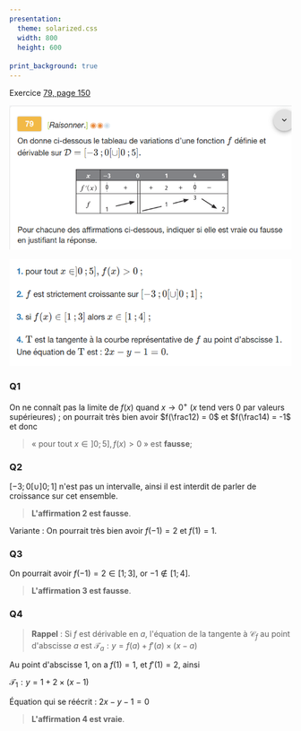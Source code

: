 ```yaml
---
presentation:
  theme: solarized.css
  width: 800
  height: 600

print_background: true
---
```


<!-- slide -->

Exercice [79, page 150](https://www.lelivrescolaire.fr/page/7418770?docId=O7gU_2WduyLbgdCwwPsbx)

![](sujet_79-1p150.png)

<!-- slide vertical=true -->
![](sujet_79-2p150.png)

<!-- slide -->
### Q1

On ne connaît pas la limite de $f(x)$ quand $x\rightarrow 0^+$ ($x$ tend vers $0$ par valeurs supérieures) ; on pourrait très bien avoir $f(\frac12) = 0$ et $f(\frac14) = -1$ et  donc
> « pour tout $x\in]0;5], f(x)>0$ » est **fausse**;


<!-- slide -->
### Q2

$[−3;0[\cup]0;1]$ n'est pas un intervalle, ainsi il est interdit de parler de croissance sur cet ensemble.

> **L'affirmation 2 est fausse**.

Variante : On pourrait très bien avoir $f(-1) = 2$ et $f(1)=1$.



<!-- slide -->
### Q3

On pourrait avoir $f(-1)=2 \in [1 ; 3]$,
 or $-1 \not\in [1 ; 4]$.

> **L'affirmation 3 est fausse**.


<!-- slide -->
### Q4

> **Rappel** : Si $f$ est dérivable en $a$, l'équation de la tangente à $\mathscr C_f$ au point d'abscisse $a$ est 
> $\mathscr T_a : y = f(a) + f'(a)\times(x-a)$


<!-- slide vertical=true-->

Au point d'abscisse $1$, on a $f(1) = 1$, et $f'(1) = 2$, ainsi

$\mathscr T_1 : y = 1 + 2\times(x-1)$

Équation qui se réécrit : $2x-y-1 = 0$

> **L'affirmation 4 est vraie**.
